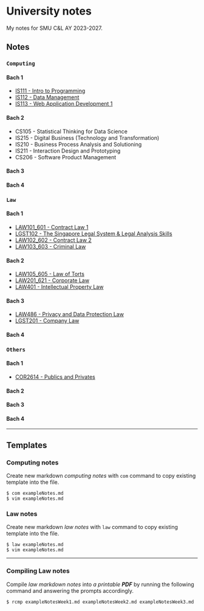 # University notes

My notes for SMU C&L AY 2023-2027.

## Notes

### `Computing`

#### Bach 1

* [IS111 - Intro to Programming](bach1/computing)
* [IS112 - Data Management](bach1/computing)
* [IS113 - Web Application Development 1](bach1/computing)


#### Bach 2

* CS105 - Statistical Thinking for Data Science
* IS215 - Digital Business (Technology and Transformation)
* IS210 - Business Process Analysis and Solutioning
* IS211 - Interaction Design and Prototyping
* CS206 - Software Product Management

#### Bach 3

#### Bach 4

### `Law`

#### Bach 1

* [LAW101_601 - Contract Law 1](bach1/law)
* [LGST102 - The Singapore Legal System & Legal Analysis Skills](bach1/law)
* [LAW102_602 - Contract Law 2](bach1/law)
* [LAW103_603 - Criminal Law](bach1/law)

#### Bach 2

* [LAW105_605 - Law of Torts](bach2/law)
* [LAW201_621 - Corporate Law](bach2/law)
* [LAW401 - Intellectual Property Law](bach2/law)

#### Bach 3

* [LAW486 - Privacy and Data Protection Law](bach3/law)
* [LGST201 - Company Law](bach3/law)

#### Bach 4

### `Others`

#### Bach 1

* [COR2614 - Publics and Privates](bach1/cultures)

#### Bach 2

#### Bach 3

#### Bach 4

---

## Templates

### Computing notes

Create new markdown *computing notes* with `com` command to copy existing template into the file.

```console
$ com exampleNotes.md
$ vim exampleNotes.md
```

### Law notes

Create new markdown *law notes* with `law` command to copy existing template into the file.

```console
$ law exampleNotes.md
$ vim exampleNotes.md
```

---

### Compiling Law notes

Compile *law markdown notes* into *a printable **PDF*** by running the following command and answering the prompts accordingly.

```console
$ rcmp exampleNotesWeek1.md exampleNotesWeek2.md exampleNotesWeek3.md
```
